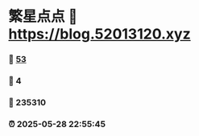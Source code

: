 # 繁星点点 :link: https://blog.52013120.xyz 
### :page_facing_up: [53](https://blog.52013120.xyz/tag.html) 
### :speech_balloon: 4 
### :hibiscus: 235310 
### :alarm_clock: 2025-05-28 22:55:45 
